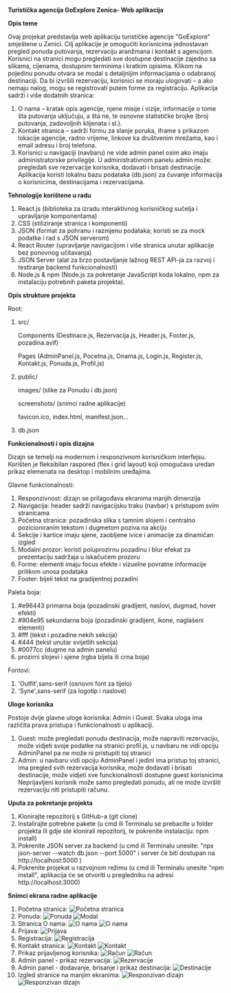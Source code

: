 **Turistička agencija GoExplore Zenica- Web aplikacija**


**Opis teme**

Ovaj projekat predstavlja web aplikaciju turističke agencije "GoExplore" smještene u Zenici.
Cilj aplikacije je omogućiti korisnicima jednostavan pregled ponuda putovanja, rezervaciju aranžmana i kontakt s agencijom.
Korisnici na stranici mogu pregledati sve dostupne destinacije zajedno sa slikama, cijenama, dostupnim terminima i kratkim opisima. Klikom na pojedinu ponudu otvara se modal s detaljnijim informacijama o odabranoj destinaciji.
Da bi izvršili rezervaciju, korisnici se moraju ulogovati – a ako nemaju nalog, mogu se registrovati putem forme za registraciju.
Aplikacija sadrži i više dodatnih stranica:
1. O nama – kratak opis agencije, njene misije i vizije, informacije o tome šta putovanja uključuju, a šta ne, te osnovne statističke brojke (broj putovanja, zadovoljnih klijenata i sl.).
2. Kontakt stranica – sadrži formu za slanje poruka, iframe s prikazom lokacije agencije, radno vrijeme, linkove ka društvenim mrežama, kao i email adresu i broj telefona.
3. Korisnici u navigaciji (navbaru) ne vide admin panel osim ako imaju administratorske privilegije.
U administrativnom panelu admin može: pregledati sve rezervacije korisnika, dodavati i brisati destinacije.
Aplikacija koristi lokalnu bazu podataka (db.json) za čuvanje informacija o korisnicima, destinacijama i rezervacijama.

**Tehnologije korištene u radu**
1. React.js (biblioteka za izradu interaktivnog korisničkog sučelja i upravljanje komponentama)
2. CSS (stiliziranje stranica i komponenti)
3. JSON (format za pohranu i razmjenu podataka; koristi se za mock podatke i rad s JSON serverom)
4. React Router (upravljanje navigacijom i više stranica unutar aplikacije bez ponovnog učitavanja)
5. JSON Server (alat za brzo postavljanje lažnog REST API-ja za razvoj i testiranje backend funkcionalnosti)
6. Node.js & npm (Node.js za pokretanje JavaScript koda lokalno, npm za instalaciju potrebnih paketa projekta).

**Opis strukture projekta**

Root:

1. src/
   
    Components (Destinace.js, Rezervacija.js, Header.js, Footer.js, pozadina.avif)
   
    Pages (AdminPanel.js, Pocetna.js, Onama.js, Login.js, Register.js, Kontakt.js, Ponuda.js, Profil.js)
2. public/
   
    images/ (slike za Ponudu i db.json)
   
    screenshots/ (snimci radne aplikacije)
   
    favicon.ico, index.html, manifest.json...
3. db.json

**Funkcionalnosti i opis dizajna**

Dizajn se temelji na modernom i responzivnom korisničkom interfejsu. Korišten je fleksibilan raspored (flex i grid layout) koji omogućava uredan prikaz elemenata na desktop i mobilnim uređajima.

Glavne funkcionalnosti:
1. Responzivnost: dizajn se prilagođava ekranima manjih dimenzija
2. Navigacija: header sadrži navigacijsku traku (navbar) s pristupom svim stranicama
3. Početna stranica: pozadinska slika s tamnim slojem i centralno pozicioniranim tekstom i dugmetom poziva na akciju
4. Sekcije i kartice imaju sjene, zaobljene ivice i animacije za dinamičan izgled
5. Modalni prozor: koristi poluprozirnu pozadinu i blur efekat za prezentaciju sadržaja u iskačućem prozoru
6. Forme: elementi imaju focus efekte i vizuelne povratne informacije prilikom unosa podataka
7. Footer: bijeli tekst na gradijentnoj pozadini

Paleta boja:
1. #e96443 primarna boja (pozadinski gradijent, naslovi, dugmad, hover efekti)
2. #904e95 sekundarna boja (pozadinski gradijent, ikone, naglašeni elementi)
3. #fff (tekst i pozadine nekih sekcija)
4. #444 (tekst unutar svijetlih sekcija)
5. #0077cc (dugme na admin panelu)
6. prozirni slojevi i sjene (rgba bijela ili crna boja)

Fontovi:
1. 'Outfit',sans-serif (osnovni font za tijelo)
2. 'Syne',sans-serif (za logotip i naslove)

**Uloge korisnika** 

Postoje dvije glavne uloge korisnika: Admin i Guest. Svaka uloga ima različita prava pristupa i funkcionalnosti u aplikaciji.
1. Guest: može pregledati ponudu destinacija, može napraviti rezervaciju, može vidjeti svoje podatke na stranici profil.js, u navbaru ne vidi opciju AdminPanel pa ne može ni pristupiti toj stranici
2. Admin: u navbaru vidi opciju AdminPanel i jedini ima pristup toj stranici, ima pregled svih rezervacija korisnika, može dodavati i brisati destinacije, može vidjeti sve funckionalnosti dostupne guest korisnicima
Neprijavljeni korisnik može samo pregledati ponudu, ali ne može izvršiti rezervaciju niti pristupiti računu.

**Uputa za pokretanje projekta**
1. Klonirajte repozitorij s GitHub-a (git clone)
2. Instalirajte potrebne pakete (u cmd ili Terminalu se prebacite u folder projekta ili gdje ste klonirali repozitorij, te pokrenite instalaciju: npm install)
3. Pokrenite JSON server za backend (u cmd ili Terminalu unesite: "npx json-server --watch db.json --port 5000" i server će biti dostupan na http://localhost:5000 )
4. Pokrenite projekat u razvojnom režimu (u cmd ili Terminalu unesite "npm install", aplikacija će se otvoriti u pregledniku na adresi http://localhost:3000)

**Snimci ekrana radne aplikacije**

1. Početna stranica:
![Početna stranica](./public/screenshots/pocetna.png)
2. Ponuda:
![Ponuda](./public/screenshots/ponuda.png)
![Modal](./public/screenshots/modal.png)
3. Stranica O nama:
![O nama](./public/screenshots/onama.png)
![O nama](./public/screenshots/onama2.png)
4. Prijava:
![Prijava](./public/screenshots/login.png)
5. Registracija:
![Registracija](./public/screenshots/register.png)
6. Kontakt stranica:
![Kontakt](./public/screenshots/kontakt.png)
![Kontakt](./public/screenshots/kontakt2.png)
7. Prikaz prijavljenog korisnika:
![Račun](./public/screenshots/racun.png)
![Račun](./public/screenshots/racun2.png)
8. Admin panel - prikaz rezervacija:
![Rezervacije](./public/screenshots/rezervacije.png)
9. Admin panel - dodavanje, brisanje i prikaz destinacija:
![Destinacije](./public/screenshots/destinacije.png)
10. Izgled stranice na manjim ekranima:
![Responzivan dizajn](./public/screenshots/responzivandizajn1.png)
![Responzivan dizajn](./public/screenshots/responzivandizajn2.png)
